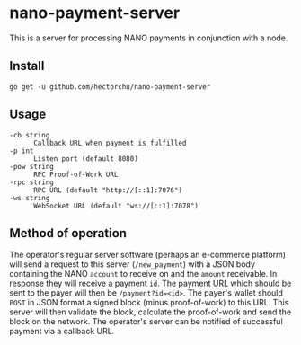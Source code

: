 nano-payment-server
===================

This is a server for processing NANO payments in conjunction with a node.

Install
-------

    go get -u github.com/hectorchu/nano-payment-server

Usage
-----

    -cb string
          Callback URL when payment is fulfilled
    -p int
          Listen port (default 8080)
    -pow string
          RPC Proof-of-Work URL
    -rpc string
          RPC URL (default "http://[::1]:7076")
    -ws string
          WebSocket URL (default "ws://[::1]:7078")

Method of operation
-------------------

The operator's regular server software (perhaps an e-commerce platform) will send a request to this server (`/new_payment`) with a JSON body containing the NANO `account` to receive on and the `amount` receivable. In response they will receive a payment `id`. The payment URL which should be sent to the payer will then be `/payment?id=<id>`. The payer's wallet should `POST` in JSON format a signed block (minus proof-of-work) to this URL. This server will then validate the block, calculate the proof-of-work and send the block on the network. The operator's server can be notified of successful payment via a callback URL.
